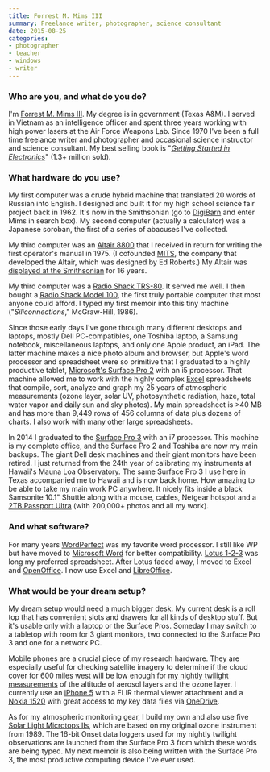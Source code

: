 ```yaml
---
title: Forrest M. Mims III
summary: Freelance writer, photographer, science consultant
date: 2015-08-25
categories:
- photographer
- teacher
- windows
- writer
---
```


### Who are you, and what do you do?

I'm [Forrest M. Mims III](http://www.forrestmims.org/ "Forrest's website"). My degree is in government (Texas A&M). I served in Vietnam as an intelligence officer and spent three years working with high power lasers at the Air Force Weapons Lab. Since 1970 I've been a full time freelance writer and photographer and occasional science instructor and science consultant. My best selling book is "[*Getting Started in Electronics*](http://www.amazon.com/gp/product/0945053282/ "Forrest's book on Amazon.")" (1.3+ million sold).

### What hardware do you use?

My first computer was a crude hybrid machine that translated 20 words of Russian into English. I designed and built it for my high school science fair project back in 1962. It's now in the Smithsonian (go to [DigiBarn](http://www.digibarn.com/ "The DigiBarn computer museum.") and enter Mims in search box). My second computer (actually a calculator) was a Japanese soroban, the first of a series of abacuses I've collected.

My third computer was an [Altair 8800][altair-8800] that I received in return for writing the first operator's manual in 1975. (I cofounded [MITS](https://en.wikipedia.org/wiki/Micro_Instrumentation_and_Telemetry_Systems "The Wikipedia entry for MITS."), the company that developed the Altair, which was designed by Ed Roberts.) My Altair was [displayed at the Smithsonian](http://americanhistory.si.edu/collections/search/object/nmah_334396 "Forrest's 8800 at the Smithsonian.") for 16 years.

My third computer was a [Radio Shack TRS-80][trs-80]. It served me well. I then bought a [Radio Shack Model 100][trs-80-model-100], the first truly portable computer that most anyone could afford. I typed my first memoir into this tiny machine ("*Siliconnections*," McGraw-Hill, 1986).

Since those early days I've gone through many different desktops and laptops, mostly Dell PC-compatibles, one Toshiba laptop, a Samsung notebook, miscellaneous laptops, and only one Apple product, an iPad. The latter machine makes a nice photo album and browser, but Apple's word processor and spreadsheet were so primitive that I graduated to a highly productive tablet, [Microsoft's Surface Pro 2][surface-pro-2] with an i5 processor. That machine allowed me to work with the highly complex [Excel][] spreadsheets that compile, sort, analyze and graph my 25 years of atmospheric measurements (ozone layer, solar UV, photosynthetic radiation, haze, total water vapor and daily sun and sky photos).  My main spreadsheet is >40 MB and has more than 9,449 rows of 456 columns of data plus dozens of charts. I also work with many other large spreadsheets.

In 2014 I graduated to the [Surface Pro 3][surface-pro-3] with an i7 processor. This machine is my complete office, and the Surface Pro 2 and Toshiba are now my main backups. The giant Dell desk machines and their giant monitors have been retired. I just returned from the 24th year of calibrating my instruments at Hawaii's Mauna Loa Observatory. The same Surface Pro 3 I use here in Texas accompanied me to Hawaii and is now back home. How amazing to be able to take my main work PC anywhere. It nicely fits inside a black Samsonite 10.1" Shuttle along with a mouse, cables, Netgear hotspot and a [2TB Passport Ultra][my-passport-ultra] (with 200,000+ photos and all my work).

### And what software?

For many years [WordPerfect][] was my favorite word processor. I still like WP but have moved to [Microsoft Word][word] for better compatibility. [Lotus 1-2-3][lotus-1-2-3] was long my preferred spreadsheet. After Lotus faded away, I moved to Excel and [OpenOffice][]. I now use Excel and [LibreOffice][].

### What would be your dream setup?

My dream setup would need a much bigger desk. My current desk is a roll top that has convenient slots and drawers for all kinds of desktop stuff. But it's usable only with a laptop or the Surface Pros. Someday I may switch to a tabletop with room for 3 giant monitors, two connected to the Surface Pro 3 and one for a network PC.

Mobile phones are a crucial piece of my research hardware. They are especially useful for checking satellite imagery to determine if the cloud cover for 600 miles west will be low enough for [my nightly twilight measurements](http://makezine.com/projects/twilight-photometer/ "Forrest's MAKE article on building a twilight photometer.") of the altitude of aerosol layers and the ozone layer. I currently use an [iPhone 5][iphone-5] with a FLIR thermal viewer attachment and a [Nokia 1520][lumia-1520] with great access to my key data files via [OneDrive][].

As for my atmospheric monitoring gear, I build my own and also use five [Solar Light Microtops IIs][microtops-ii], which are based on my original ozone instrument from 1989. The 16-bit Onset data loggers used for my nightly twilight observations are launched from the Surface Pro 3 from which these words are being typed. My next memoir is also being written with the Surface Pro 3, the most productive computing device I've ever used.

[altair-8800]: https://en.wikipedia.org/wiki/Altair_8800 "A microcomputer."
[excel]: https://www.microsoft.com/en-us/microsoft-365/excel "A spreadsheet application."
[iphone-5]: https://en.wikipedia.org/wiki/IPhone_5 "A smartphone."
[libreoffice]: https://www.libreoffice.org/ "A free, open-source productivity suit."
[lotus-1-2-3]: https://en.wikipedia.org/wiki/Lotus_1-2-3 "Spreadsheet software."
[lumia-1520]: https://www.microsoft.com/library/errorpages/smarterror.aspx?correlationId=ebRNHnSuFEOFpiOv.3.0 "A six inch Windows Phone phone."
[microtops-ii]: http://web.archive.org/web/20170619092748/http://solarlight.com:80/header/microtops-ii-sunphotometer/ "A hand-held sunphotometer."
[my-passport-ultra]: http://web.archive.org/web/20140304074723/http://www.wd.com:80/en/products/products.aspx?id=1000 "A portable external hard drive."
[onedrive]: http://web.archive.org/web/20221209065254/https://onedrive.live.com/pagenotfounderror "An online file storage service."
[openoffice]: http://www.openoffice.org/ "An open-source office suite."
[surface-pro-2]: https://en.wikipedia.org/wiki/Surface_Pro_2 "A Windows 8 tablet."
[surface-pro-3]: https://en.wikipedia.org/wiki/Microsoft_Surface_Pro_3 "A 12 inch Windows 8.1 Pro tablet."
[trs-80-model-100]: https://en.wikipedia.org/wiki/TRS-80_Model_100 "A portable computer."
[trs-80]: https://en.wikipedia.org/wiki/TRS-80 "An 8-bit computer."
[word]: https://www.microsoft.com/en-us/microsoft-365/word "A document editor."
[wordperfect]: https://en.wikipedia.org/wiki/WordPerfect "A word processor."
